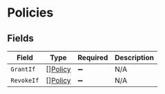# Policies


## Fields

| Field                                     | Type                                      | Required                                  | Description                               |
| ----------------------------------------- | ----------------------------------------- | ----------------------------------------- | ----------------------------------------- |
| `GrantIf`                                 | [][Policy](../../models/shared/policy.md) | :heavy_minus_sign:                        | N/A                                       |
| `RevokeIf`                                | [][Policy](../../models/shared/policy.md) | :heavy_minus_sign:                        | N/A                                       |